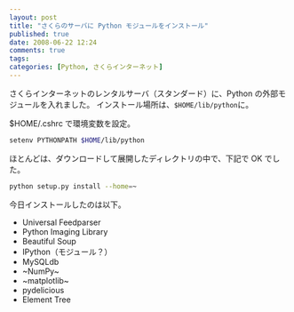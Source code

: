 ```yaml
---
layout: post
title: "さくらのサーバに Python モジュールをインストール"
published: true
date: 2008-06-22 12:24
comments: true
tags:
categories: [Python, さくらインターネット]
---
```


さくらインターネットのレンタルサーバ（スタンダード）に、Python の外部モジュールを入れました。
インストール場所は、`$HOME/lib/python`に。

\$HOME/.cshrc で環境変数を設定。

```sh
setenv PYTHONPATH $HOME/lib/python
```

ほとんどは、ダウンロードして展開したディレクトリの中で、下記で OK でした。

```sh
python setup.py install --home=~
```

今日インストールしたのは以下。

- Universal Feedparser
- Python Imaging Library
- Beautiful Soup
- IPython（モジュール？）
- MySQLdb
- ~NumPy~
- ~matplotlib~
- pydelicious
- Element Tree
